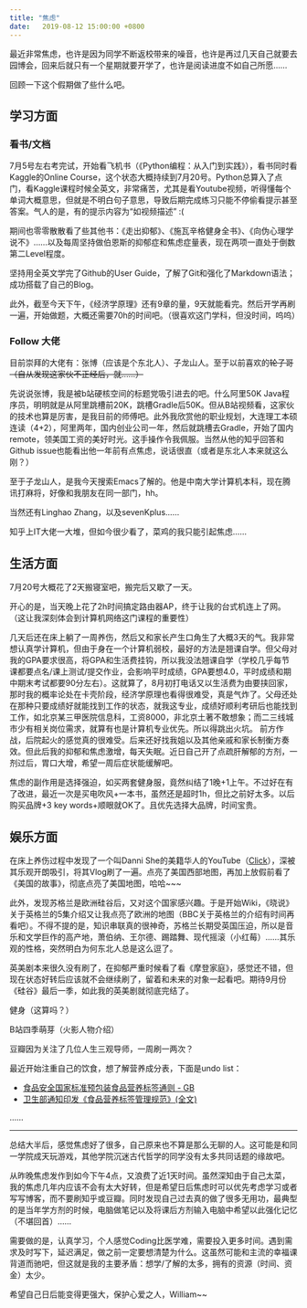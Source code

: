 ```yaml
---
title: "焦虑"
date:   2019-08-12 15:00:00 +0800
---
```


最近非常焦虑，也许是因为同学不断返校带来的噪音，也许是再过几天自己就要去园博会，回来后就只有一个星期就要开学了，也许是阅读进度不如自己所愿……

回顾一下这个假期做了些什么吧。

## 学习方面

### 看书/文档

7月5号左右考完试，开始看飞机书（《Python编程：从入门到实践》），看书同时看Kaggle的Online Course，这个状态大概持续到7月20号。Python总算入了点门，看Kaggle课程时候全英文，非常痛苦，尤其是看Youtube视频，听得懂每个单词大概意思，但就是不明白句子意思，导致后期完成练习只能不停偷看提示甚至答案。气人的是，有的提示内容为“如视频描述”  :(

期间也零零散散看了些其他书：《走出抑郁》、《施瓦辛格健身全书》、《向伪心理学说不》……以及每周坚持做伯恩斯的抑郁症和焦虑症量表，现在两项一直处于倒数第二Level程度。

坚持用全英文学完了Github的User Guide，了解了Git和强化了Markdown语法；成功搭载了自己的Blog。

此外，截至今天下午，《经济学原理》还有9章的量，9天就能看完。然后开学再刷一遍，开始做题，大概还需要70h的时间吧。（很喜欢这门学科，但没时间，呜呜）

### Follow 大佬

目前崇拜的大佬有：张博（应该是个东北人）、子龙山人。至于以前喜欢的~~轮子哥（自从发现这家伙不正经后，就……）~~

先说说张博，我是被b站硬核空间的标题党吸引进去的吧。什么阿里50K Java程序员，明明就是从阿里跳槽前20K，跳槽Gradle后50K。但从B站视频看，这家伙的技术也算是厉害，是我目前的师傅吧。此外我欣赏他的职业规划，大连理工本硕连读（4+2），阿里两年，国内创业公司一年，然后就跳槽去Gradle，开始了国内remote，领美国工资的美好时光。这手操作令我佩服。当然从他的知乎回答和Github issue也能看出他一年前有点焦虑，说话很直（或者是东北人本来就这么刚？）

至于子龙山人，是我今天搜索Emacs了解的。他是中南大学计算机本科，现在腾讯打麻将，好像和我朋友在同一部门，hh。

当然还有Linghao Zhang，以及sevenKplus……

知乎上IT大佬一大堆，但如今很少看了，菜鸡的我只能引起焦虑……

## 生活方面

7月20号大概花了2天搬寝室吧，搬完后又歇了一天。

开心的是，当天晚上花了2h时间搞定路由器AP，终于让我的台式机连上了网。（这让我深刻体会到计算机网络这门课程的重要性）

几天后还在床上躺了一周养伤，然后又和家长产生口角生了大概3天的气。我非常想认真学计算机，但由于身在一个计算机弱校，最好的方法是翘课自学。但父母对我的GPA要求很高，将GPA和生活费挂钩，所以我没法翘课自学（学校几乎每节课都要点名/课上测试/提交作业，会影响平时成绩，GPA要想4.0，平时成绩和期中期末考试都要90分左右）。这就算了，8月初打电话又以生活费为由要挟回家，那时我的概率论处在卡壳阶段，经济学原理也看得很难受，真是气炸了。父母还处在那种只要成绩好就能找到工作的状态，就我这专业，成绩好顺利考研后也能找到工作，如北京某三甲医院信息科，工资8000，非北京土著不敢想象；而二三线城市少有相关岗位需求，就算有也是计算机专业优先。所以得跳出火坑。
前方作战，后院起火的感觉真的很难受。后来还好找我姐以及其他亲戚和家长制衡方奏效。但此后我的抑郁和焦虑激增，每天失眠。近日自己开了点疏肝解郁的方剂，一剂过后，胃口大增，希望一周后症状能缓解吧。

焦虑的副作用是选择强迫，如买两套健身服，竟然纠结了1晚+1上午。不过好在有了改进，最近一次是买电吹风+一本书，虽然还是超时1h，但比之前好太多。以后购买品牌+3 key words+顺眼就OK了。且优先选择大品牌，时间宝贵。

## 娱乐方面

在床上养伤过程中发现了一个叫Danni She的美籍华人的YouTube（[Click](https://www.youtube.com/channel/UCyzrw0hDTOkv53hvLtiQqhA)），深被其乐观开朗吸引，将其Vlog刷了一遍。点亮了美国西部地图，再加上放假前看了《美国的故事》，彻底点亮了美国地图，哈哈~~~

此外，发现苏格兰是欧洲硅谷后，又对这个国家感兴趣。于是开始Wiki，《晓说》关于英格兰的5集介绍又让我点亮了欧洲的地图（BBC关于英格兰的介绍有时间再看吧）。不得不提的是，知识串联真的很神奇，苏格兰长期受英国压迫，所以是音乐和文学巨作的高产地，萧伯纳、王尔德、踢踏舞、现代摇滚（小红莓）……其乐观的性格，突然明白为何东北人总是这么逗了。

英美剧本来很久没有刷了，在抑郁严重时候看了看《摩登家庭》，感觉还不错，但现在状态好转后应该就不会继续刷了，留着和未来的对象一起看吧。期待9月份《硅谷》最后一季，如此我的英美剧就彻底完结了。

健身（这算吗？）

B站四季萌芽（火影人物介绍）

豆瓣因为关注了几位人生三观导师，一周刷一两次？

最近开始注重自己的饮食，想了解营养成分表，下面是undo list：

- [食品安全国家标准预包装食品营养标签通则 - GB](http://www.cirs-reach.com/Uploads/file/20180428/1524880232_75595.pdf)
- [卫生部通知印发《食品营养标签管理规范》(全文)](http://www.gov.cn/gzdt/2008-01/11/content_856260.htm)

……

---


总结大半后，感觉焦虑好了很多，自己原来也不算是那么无聊的人。这可能是和同一学院成天玩游戏，其他学院沉迷古代哲学的同学没有太多共同话题的缘故吧。

从昨晚焦虑发作到如今下午4点，又浪费了近1天时间。虽然深知由于自己太菜，我的焦虑几年内应该不会有太大好转，但是希望日后焦虑时可以优先考虑学习或者写写博客，而不要刷知乎或豆瓣。同时发现自己过去真的做了很多无用功，最典型的是当年学方剂的时候，电脑做笔记以及将课后方剂输入电脑中希望以此强化记忆（不堪回首）……

需要做的是，认真学习，个人感觉Coding比医学难，需要投入更多时间。遇到需求及时写下，延迟满足，做之前一定要想清楚为什么。这虽然可能和主流的幸福课背道而驰吧，但这就是我的主要矛盾：想学/了解的太多，拥有的资源（时间、资金）太少。

希望自己日后能变得更强大，保护心爱之人，William~~
